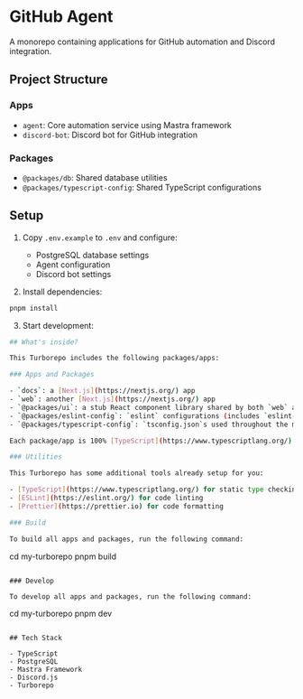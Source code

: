 # GitHub Agent

A monorepo containing applications for GitHub automation and Discord integration.

## Project Structure

### Apps

- `agent`: Core automation service using Mastra framework
- `discord-bot`: Discord bot for GitHub integration

### Packages

- `@packages/db`: Shared database utilities
- `@packages/typescript-config`: Shared TypeScript configurations

## Setup

1. Copy `.env.example` to `.env` and configure:

   - PostgreSQL database settings
   - Agent configuration
   - Discord bot settings

2. Install dependencies:

```sh
pnpm install
```

3. Start development:

```sh
## What's inside?

This Turborepo includes the following packages/apps:

### Apps and Packages

- `docs`: a [Next.js](https://nextjs.org/) app
- `web`: another [Next.js](https://nextjs.org/) app
- `@packages/ui`: a stub React component library shared by both `web` and `docs` applications
- `@packages/eslint-config`: `eslint` configurations (includes `eslint-config-next` and `eslint-config-prettier`)
- `@packages/typescript-config`: `tsconfig.json`s used throughout the monorepo

Each package/app is 100% [TypeScript](https://www.typescriptlang.org/).

### Utilities

This Turborepo has some additional tools already setup for you:

- [TypeScript](https://www.typescriptlang.org/) for static type checking
- [ESLint](https://eslint.org/) for code linting
- [Prettier](https://prettier.io) for code formatting

### Build

To build all apps and packages, run the following command:

```

cd my-turborepo
pnpm build

```

### Develop

To develop all apps and packages, run the following command:

```

cd my-turborepo
pnpm dev

```

## Tech Stack

- TypeScript
- PostgreSQL
- Mastra Framework
- Discord.js
- Turborepo

```
